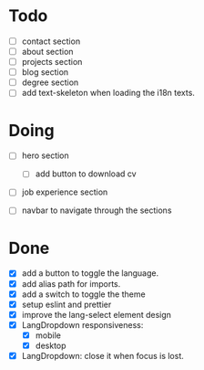 # Todo

- [ ] contact section
- [ ] about section
- [ ] projects section 
- [ ] blog section
- [ ] degree section
- [ ] add text-skeleton when loading the i18n texts.

# Doing

- [ ] hero section
  - [ ] add button to download cv
- [ ] job experience section
- [ ] navbar to navigate through the sections

   
# Done

- [x] add a button to toggle the language.
- [x] add alias path for imports.
- [x] add a switch to toggle the theme
- [x] setup eslint and prettier
- [x] improve the lang-select element design
- [x] LangDropdown responsiveness:
  - [x] mobile 
  - [x] desktop
- [x] LangDropdown: close it when focus is lost.